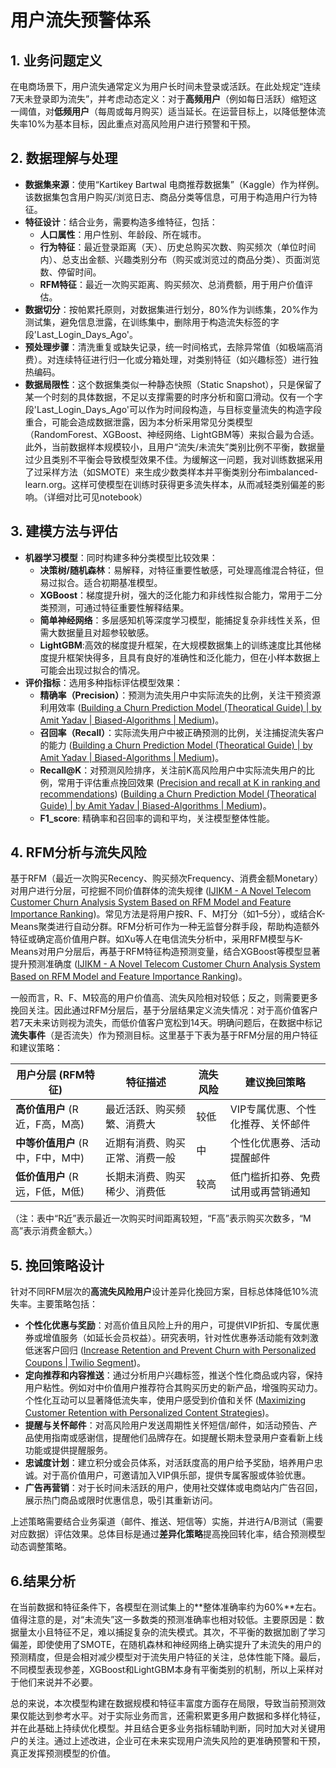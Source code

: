 # 用户流失预警体系

## 1. 业务问题定义  
在电商场景下，用户流失通常定义为用户长时间未登录或活跃。在此处规定“连续7天未登录即为流失”，并考虑动态定义：对于**高频用户**（例如每日活跃）缩短这一阈值，对**低频用户**（每周或每月购买）适当延长。在运营目标上，以降低整体流失率10%为基本目标，因此重点对高风险用户进行预警和干预。

## 2. 数据理解与处理  
- **数据集来源**：使用“Kartikey Bartwal 电商推荐数据集”（Kaggle）作为样例。该数据集包含用户购买/浏览日志、商品分类等信息，可用于构造用户行为特征。  
- **特征设计**：结合业务，需要构造多维特征，包括：  
  - **人口属性**：用户性别、年龄段、所在城市。  
  - **行为特征**：最近登录距离（天）、历史总购买次数、购买频次（单位时间内）、总支出金额、兴趣类别分布（购买或浏览过的商品分类）、页面浏览数、停留时间。  
  - **RFM特征**：最近一次购买距离、购买频次、总消费额，用于用户价值评估。  
- **数据切分**：按帕累托原则，对数据集进行划分，80%作为训练集，20%作为测试集，避免信息泄露，在训练集中，删除用于构造流失标签的字段'Last_Login_Days_Ago'。
- **预处理步骤**：清洗重复或缺失记录，统一时间格式，去除异常值（如极端高消费）。对连续特征进行归一化或分箱处理，对类别特征（如兴趣标签）进行独热编码。  
- **数据局限性**：这个数据集类似一种静态快照（Static Snapshot），只是保留了某一个时刻的具体数据，不足以支撑需要的时序分析和窗口滑动。仅有一个字段'Last_Login_Days_Ago'可以作为时间段构造，与目标变量流失的构造字段重合，可能会造成数据泄露，因为本分析采用常见分类模型（RandomForest、XGBoost、神经网络、LightGBM等）来拟合最为合适。此外，当前数据样本规模较小，且用户“流失/未流失”类别比例不平衡，数据量过少且类别不平衡会导致模型效果不佳​。为缓解这一问题，我对训练数据采用了过采样方法（如SMOTE）来生成少数类样本并平衡类别分布​imbalanced-learn.org。这样可使模型在训练时获得更多流失样本，从而减轻类别偏差的影响。（详细对比可见notebook）


## 3. 建模方法与评估   

- **机器学习模型**：同时构建多种分类模型比较效果：  
  - **决策树/随机森林**：易解释，对特征重要性敏感，可处理高维混合特征，但易过拟合。适合初期基准模型。  
  - **XGBoost**：梯度提升树，强大的泛化能力和非线性拟合能力，常用于二分类预测，可通过特征重要性解释结果。  
  - **简单神经网络**：多层感知机等深度学习模型，能捕捉复杂非线性关系，但需大数据量且对超参较敏感。
  - **LightGBM**:高效的梯度提升框架，在大规模数据集上的训练速度比其他梯度提升框架快得多，且具有良好的准确性和泛化能力，但在小样本数据上可能会出现过拟合的情况。
- **评价指标**：选用多种指标评估模型效果：   
  - **精确率（Precision）**：预测为流失用户中实际流失的比例，关注干预资源利用效率 ([Building a Churn Prediction Model (Theoratical Guide) | by Amit Yadav | Biased-Algorithms | Medium](https://medium.com/biased-algorithms/building-a-churn-prediction-model-e8558add21a4#:~:text=,predicting))。  
  - **召回率（Recall）**：实际流失用户中被正确预测的比例，关注捕捉流失客户的能力 ([Building a Churn Prediction Model (Theoratical Guide) | by Amit Yadav | Biased-Algorithms | Medium](https://medium.com/biased-algorithms/building-a-churn-prediction-model-e8558add21a4#:~:text=,predicting))。  
  - **Recall@K**：对预测风险排序，关注前K高风险用户中实际流失用户的比例，常用于评估重点挽回效果 ([Precision and recall at K in ranking and recommendations](https://www.evidentlyai.com/ranking-metrics/precision-recall-at-k#:~:text=,within%20the%20top%20K%20positions)) ([Building a Churn Prediction Model (Theoratical Guide) | by Amit Yadav | Biased-Algorithms | Medium](https://medium.com/biased-algorithms/building-a-churn-prediction-model-e8558add21a4#:~:text=,predicting))。  
  - **F1_score**: 精确率和召回率的调和平均，关注模型整体性能。 

## 4. RFM分析与流失风险  
基于RFM（最近一次购买Recency、购买频次Frequency、消费金额Monetary）对用户进行分层，可挖掘不同价值群体的流失规律 ([IJIKM - A Novel Telecom Customer Churn Analysis System Based on RFM Model and Feature Importance Ranking](https://www.informingscience.org/Publications/5192#:~:text=Methodology%20The%20telecom%20customer%20churn,7%2C043%20instances%20and%2021%20features))。常见方法是将用户按R、F、M打分（如1–5分），或结合K-Means聚类进行自动分群。RFM分析可作为一种无监督分群手段，帮助构造额外特征或确定高价值用户群。如Xu等人在电信流失分析中，采用RFM模型与K-Means对用户分层后，再基于RFM特征构造预测变量，结合XGBoost等模型显著提升预测准确度 ([IJIKM - A Novel Telecom Customer Churn Analysis System Based on RFM Model and Feature Importance Ranking](https://www.informingscience.org/Publications/5192#:~:text=Methodology%20The%20telecom%20customer%20churn,7%2C043%20instances%20and%2021%20features))。  

一般而言，R、F、M较高的用户价值高、流失风险相对较低；反之，则需要更多挽回关注。因此通过RFM分层后，基于分层结果定义流失情况：对于高价值客户若7天未来访则视为流失，而低价值客户宽松到14天。明确问题后，在数据中标记**流失事件**（是否流失）作为预测目标。这里基于下表为基于RFM分层的用户特征和建议策略：  

| 用户分层 (RFM特征)        | 特征描述               | 流失风险 | 建议挽回策略       |
|---------------------------|-----------------------|----------|------------------|
| **高价值用户** (R近，F高，M高)  | 最近活跃、购买频繁、消费大   | 较低     | VIP专属优惠、个性化推荐、关怀邮件 |
| **中等价值用户** (R中，F中，M中) | 近期有消费、购买正常、消费一般 | 中      | 个性化优惠券、活动提醒邮件     |
| **低价值用户** (R远，F低，M低)   | 长期未消费、购买稀少、消费低   | 较高     | 低门槛折扣券、免费试用或再营销通知 |

（注：表中“R近”表示最近一次购买时间距离较短，“F高”表示购买次数多，“M高”表示消费金额大。）  

## 5. 挽回策略设计  
针对不同RFM层次的**高流失风险用户**设计差异化挽回方案，目标总体降低10%流失率。主要策略包括：  
- **个性化优惠与奖励**：对高价值且风险上升的用户，可提供VIP折扣、专属优惠券或增值服务（如延长会员权益）。研究表明，针对性优惠券活动能有效刺激低迷客户回归 ([Increase Retention and Prevent Churn with Personalized Coupons | Twilio Segment](https://segment.com/recipes/voucherify-increase-retention-prevent-churn-coupons/#:~:text=effective%20personalized%20coupon%20campaign%20to,customer%20churn%20and%20increase%20retention))。  
- **定向推荐和内容推送**：通过分析用户兴趣标签，推送个性化商品或内容，保持用户粘性。例如对中价值用户推荐符合其购买历史的新产品，增强购买动力。个性化互动可以显著降低流失率，使用户感受到价值和关怀 ([Maximizing Customer Retention with Personalized Content Strategies](https://www.storyly.io/post/using-personalized-content-for-customer-retention-strategies-and-benefits#:~:text=match%20at%20L191%20personalized%20interactions%2C,stable%20and%20loyal%20customer%20base))。  
- **提醒与关怀邮件**：对高风险用户发送周期性关怀短信/邮件，如活动预告、产品使用指南或感谢信，提醒他们品牌存在。如提醒长期未登录用户查看新上线功能或提供提醒服务。  
- **忠诚度计划**：建立积分或会员体系，对活跃度高的用户给予奖励，培养用户忠诚。对于高价值用户，可邀请加入VIP俱乐部，提供专属客服或体验优惠。  
- **广告再营销**：对于长时间未活跃的用户，使用社交媒体或电商站内广告召回，展示热门商品或限时优惠信息，吸引其重新访问。  

上述策略需要结合业务渠道（邮件、推送、短信等）实施，并进行A/B测试（需要对应数据）评估效果。总体目标是通过**差异化策略**提高挽回转化率，结合预测模型动态调整策略。  


## 6.结果分析
在当前数据和特征条件下，各模型在测试集上的**整体准确率约为60%**左右。值得注意的是，对“未流失”这一多数类的预测准确率也相对较低。主要原因是：数据量太小且特征不足，难以捕捉复杂的流失模式​。其次，不平衡的数据加剧了学习偏差，即使使用了SMOTE，在随机森林和神经网络上确实提升了未流失的用户的预测精度，但是会相对减少模型对于流失用户特征的关注，总体性能下降。最后，不同模型表现参差，XGBoost和LightGBM本身有平衡类别的机制，所以上采样对于他们来说并不必要。

总的来说，本次模型构建在数据规模和特征丰富度方面存在局限，导致当前预测效果仅能达到参考水平。对于实际业务而言，还需积累更多用户数据和多样化特征，并在此基础上持续优化模型。并且结合更多业务指标辅助判断，同时加大对关键用户的关注。通过上述改进，企业可在未来实现用户流失风险的更准确预警和干预，真正发挥预测模型的价值。


